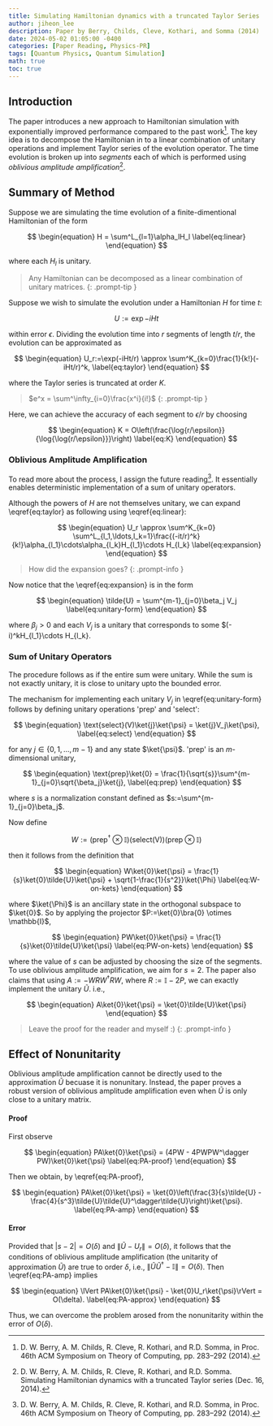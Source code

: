 ```yaml
---
title: Simulating Hamiltonian dynamics with a truncated Taylor Series
author: jiheon_lee
description: Paper by Berry, Childs, Cleve, Kothari, and Somma (2014)
date: 2024-05-02 01:05:00 -0400
categories: [Paper Reading, Physics-PR]
tags: [Quantum Physics, Quantum Simulation]
math: true
toc: true
---
```


## Introduction
The paper introduces a new approach to Hamiltonian simulation with exponentially improved performance compared to the past work[^r1]. The key idea is to decompose the Hamiltonian in to a linear combination of unitary operations and implement Taylor series of the evolution operator. The time evolution is broken up into _segments_ each of which is performed using _oblivious amplitude amplification_[^r2]. 

## Summary of Method
Suppose we are simulating the time evolution of a finite-dimentional Hamiltonian of the form

$$
\begin{equation}
 H = \sum^L_{l=1}\alpha_lH_l
 \label{eq:linear}
\end{equation}
$$

where each $H_l$ is unitary.
<!-- markdownlint-capture -->
<!-- markdownlint-disable -->
> Any Hamiltonian can be decomposed as a linear combination of unitary matrices.
{: .prompt-tip }
<!-- markdownlint-restore -->
Suppose we wish to simulate the evolution under a Hamiltonian $H$ for time $t$:

$$
\begin{equation}
    U:=\exp{-iHt}
    \label{eq:time}
\end{equation}
$$ 

within error $\epsilon$. Dividing the evolution time into $r$ segments of length $t/r$, the evolution can be approximated as

$$
\begin{equation}
U_r:=\exp(-iHt/r) \approx \sum^K_{k=0}\frac{1}{k!}(-iHt/r)^k,
\label{eq:taylor}
\end{equation}
$$

where the Taylor series is truncated at order $K$.

<!-- markdownlint-capture -->
<!-- markdownlint-disable -->
> $e^x = \sum^\infty_{i=0}\frac{x^i}{i!}$
{: .prompt-tip }
<!-- markdownlint-restore -->

Here, we can achieve the accuracy of each segment to $\epsilon/r$ by choosing 

$$
\begin{equation}
    K = O\left(\frac{\log{r/\epsilon}}{\log{\log{r/\epsilon}}}\right)
    \label{eq:K}
\end{equation}
$$

### Oblivious Amplitude Amplification
To read more about the process, I assign the future reading[^r1]. It essentially enables deterministic implementation of a sum of unitary operators.

Although the powers of $H$ are not themselves unitary, we can expand \eqref{eq:taylor} as following using \eqref{eq:linear}:

$$
\begin{equation}
  U_r \approx \sum^K_{k=0} \sum^L_{l_1,\ldots,l_k=1}\frac{(-it/r)^k}{k!}\alpha_{l_1}\cdots\alpha_{l_k}H_{l_1}\cdots H_{l_k}
  \label{eq:expansion}
\end{equation}
$$

<!-- markdownlint-capture -->
<!-- markdownlint-disable -->
> How did the expansion goes?
{: .prompt-info }
<!-- markdownlint-restore -->

Now notice that the \eqref{eq:expansion} is in the form

$$
\begin{equation}
\tilde{U} = \sum^{m-1}_{j=0}\beta_j V_j
\label{eq:unitary-form}
\end{equation}
$$

where $\beta_j>0$ and each $V_j$ is a unitary that corresponds to some $(-i)^kH_{l_1}\cdots H_{l_k}.

### Sum of Unitary Operators
The procedure follows as if the entire sum were unitary. While the sum is not exactly unitary, it is close to unitary upto the bounded error.

The mechanism for implementing each unitary $V_j$ in \eqref{eq:unitary-form} follows by defining unitary operations 'prep' and 'select':

$$
\begin{equation}
    \text{select}(V)\ket{j}\ket{\psi} = \ket{j}V_j\ket{\psi},
    \label{eq:select}
\end{equation}
$$ 

for any $j\in\{0, 1, \ldots, m - 1\}$ and any state $\ket{\psi}$.
'prep' is an $m$-dimensional unitary,

$$
\begin{equation}
    \text{prep}\ket{0} = \frac{1}{\sqrt{s}}\sum^{m-1}_{j=0}\sqrt{\beta_j}\ket{j},
    \label{eq:prep}
\end{equation}
$$

where $s$ is a normalization constant defined as $s:=\sum^{m-1}_{j=0}\beta_j$.

Now define 

$$
\begin{equation}
    W:=(\text{prep}^\dagger\otimes \mathbb{I})(\text{select(V)})(\text{prep}\otimes \mathbb{I})
    \label{eq:W}
\end{equation}
$$

then it follows from the definition that

$$
\begin{equation}
    W\ket{0}\ket{\psi} = \frac{1}{s}\ket{0}\tilde{U}\ket{\psi} + \sqrt{1-\frac{1}{s^2}}\ket{\Phi}
    \label{eq:W-on-kets}
\end{equation}
$$ 

where $\ket{\Phi}$ is an ancillary state in the orthogonal subspace to $\ket{0}$. So by applying the projector $P:=\ket{0}\bra{0} \otimes \mathbb{I}$,

$$
\begin{equation}
    PW\ket{0}\ket{\psi} = \frac{1}{s}\ket{0}\tilde{U}\ket{\psi}
    \label{eq:PW-on-kets}
\end{equation}
$$ 

where the value of $s$ can be adjusted by choosing the size of the segments. To use oblivious amplitude amplification, we aim for $s=2$. The paper also claims that using $A:=-WRW^\dagger RW$, where $R:=\mathbb{I} - 2P$, we can exactly implement the unitary $\tilde{U}$. i.e.,

$$
\begin{equation}
 A\ket{0}\ket{\psi} = \ket{0}\tilde{U}\ket{\psi}
\end{equation}
$$

<!-- markdownlint-capture -->
<!-- markdownlint-disable -->
> Leave the proof for the reader and myself :)
{: .prompt-info }
<!-- markdownlint-restore -->

## Effect of Nonunitarity
Oblivious amplitude amplification cannot be directly used to the approximation $\tilde{U}$ becuase it is nonunitary. Instead, the paper proves a robust version of oblivious amplitude amplification even when $\tilde{U}$ is only close to a unitary matrix.
#### Proof
First observe

$$
\begin{equation}
  PA\ket{0}\ket{\psi} = (4PW - 4PWPW^\dagger PW)\ket{0}\ket{\psi}
  \label{eq:PA-proof}
\end{equation}
$$

Then we obtain, by \eqref{eq:PA-proof},

$$
\begin{equation}
    PA\ket{0}\ket{\psi} = \ket{0}\left(\frac{3}{s}\tilde{U} - \frac{4}{s^3}\tilde{U}\tilde{U}^\dagger\tilde{U}\right)\ket{\psi}.
    \label{eq:PA-amp}
\end{equation}
$$

#### Error
Provided that $|s-2| = O(\delta)$ and $\lVert\tilde{U} - U_r\rVert = O(\delta)$, it follows that the conditions of oblivious amplitude amplification (the unitarity of approximation $\tilde{U}$) are true to order $\delta$, i.e., $\lVert\tilde{U}\tilde{U}^\dagger - \mathbb{I}\rVert = O(\delta)$. Then \eqref{eq:PA-amp} implies

$$
\begin{equation}
    \lVert PA\ket{0}\ket{\psi} - \ket{0}U_r\ket{\psi}\rVert = O(\delta). 
    \label{eq:PA-approx}
\end{equation}
$$

Thus, we can overcome the problem arosed from the nonunitarity within the error of $O(\delta)$.

[^r1]: D. W. Berry, A. M. Childs, R. Cleve, R. Kothari, and R.D. Somma, in Proc. 46th ACM Symposium on Theory of Computing, pp. 283–292 (2014).
[^r2]: D. W. Berry, A. M. Childs, R. Cleve, R. Kothari, and R.D. Somma. Simulating Hamiltonian dynamics with a truncated Taylor series (Dec. 16, 2014).
